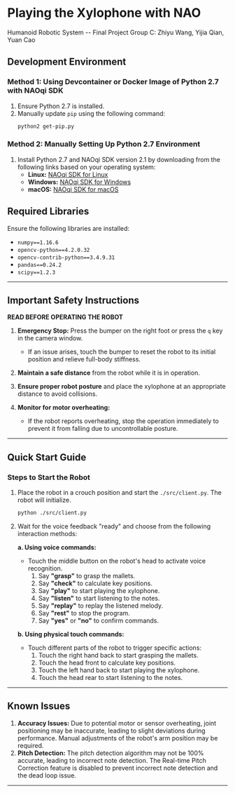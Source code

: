# Playing the Xylophone with NAO
Humanoid Robotic System -- Final Project
Group C: Zhiyu Wang, Yijia Qian, Yuan Cao

## Development Environment

### Method 1: Using Devcontainer or Docker Image of Python 2.7 with NAOqi SDK
1. Ensure Python 2.7 is installed.
2. Manually update `pip` using the following command:
   ```bash
   python2 get-pip.py
   ```

### Method 2: Manually Setting Up Python 2.7 Environment
1. Install Python 2.7 and NAOqi SDK version 2.1 by downloading from the following links based on your operating system:
   - **Linux:** [NAOqi SDK for Linux](https://corporate-internal-prod.aldebaran.com/en/support/nao-6/downloads-softwares/former-versions?os=49&category=76)
   - **Windows:** [NAOqi SDK for Windows](https://corporate-internal-prod.aldebaran.com/en/support/nao-6/downloads-softwares/former-versions?os=45&category=76)
   - **macOS:** [NAOqi SDK for macOS](https://corporate-internal-prod.aldebaran.com/en/support/nao-6/downloads-softwares/former-versions?os=47&category=76)

## Required Libraries
Ensure the following libraries are installed:

- `numpy==1.16.6`
- `opencv-python==4.2.0.32`
- `opencv-contrib-python==3.4.9.31`
- `pandas==0.24.2`
- `scipy==1.2.3`

---

## Important Safety Instructions

**READ BEFORE OPERATING THE ROBOT**

1. **Emergency Stop:** Press the bumper on the right foot or press the `q` key in the camera window.
   - If an issue arises, touch the bumper to reset the robot to its initial position and relieve full-body stiffness.

2. **Maintain a safe distance** from the robot while it is in operation.

3. **Ensure proper robot posture** and place the xylophone at an appropriate distance to avoid collisions.

4. **Monitor for motor overheating:**
   - If the robot reports overheating, stop the operation immediately to prevent it from falling due to uncontrollable posture.

---

## Quick Start Guide

### Steps to Start the Robot
1. Place the robot in a crouch position and start the `./src/client.py`. The robot will initialize.
    ```bash
   python ./src/client.py
   ```
2. Wait for the voice feedback "ready" and choose from the following interaction methods:

   **a. Using voice commands:**
   - Touch the middle button on the robot's head to activate voice recognition.
     1. Say **"grasp"** to grasp the mallets.
     2. Say **"check"** to calculate key positions.
     3. Say **"play"** to start playing the xylophone.
     4. Say **"listen"** to start listening to the notes.
     5. Say **"replay"** to replay the listened melody.
     6. Say **"rest"** to stop the program.
     7. Say **"yes"** or **"no"** to confirm commands.

   **b. Using physical touch commands:**
   - Touch different parts of the robot to trigger specific actions:
     1. Touch the right hand back to start grasping the mallets.
     2. Touch the head front to calculate key positions.
     3. Touch the left hand back to start playing the xylophone.
     4. Touch the head rear to start listening to the notes.

---

## Known Issues

1. **Accuracy Issues:** Due to potential motor or sensor overheating, joint positioning may be inaccurate, leading to slight deviations during performance. Manual adjustments of the robot's arm position may be required.
2. **Pitch Detection:** The pitch detection algorithm may not be 100% accurate, leading to incorrect note detection. The Real-time Pitch Correction feature is disabled to prevent incorrect note detection and the dead loop issue.

---